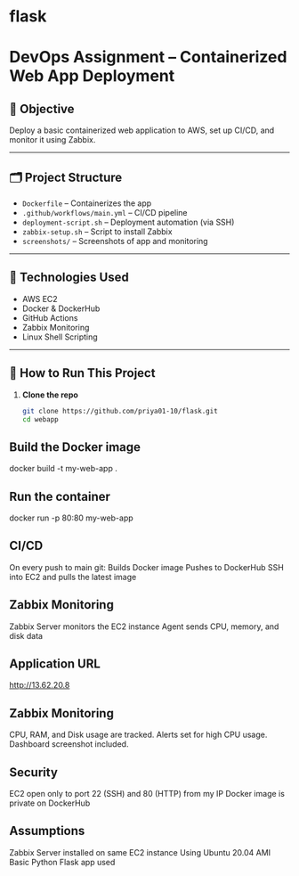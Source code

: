 # flask
# DevOps Assignment – Containerized Web App Deployment

## 🔧 Objective
Deploy a basic containerized web application to AWS, set up CI/CD, and monitor it using Zabbix.

---

## 🗂 Project Structure

- `Dockerfile` – Containerizes the app
- `.github/workflows/main.yml` – CI/CD pipeline
- `deployment-script.sh` – Deployment automation (via SSH)
- `zabbix-setup.sh` – Script to install Zabbix
- `screenshots/` – Screenshots of app and monitoring

---

## 📁 Technologies Used

- AWS EC2
- Docker & DockerHub
- GitHub Actions
- Zabbix Monitoring
- Linux Shell Scripting

---

## 🚀 How to Run This Project

1. **Clone the repo**
   ```bash
   git clone https://github.com/priya01-10/flask.git
   cd webapp

## Build the Docker image
docker build -t my-web-app .

## Run the container
docker run -p 80:80 my-web-app

## CI/CD
On every push to main git:
Builds Docker image
Pushes to DockerHub
SSH into EC2 and pulls the latest image

## Zabbix Monitoring
Zabbix Server monitors the EC2 instance
Agent sends CPU, memory, and disk data

## Application URL
http://13.62.20.8

## Zabbix Monitoring
CPU, RAM, and Disk usage are tracked.
Alerts set for high CPU usage.
Dashboard screenshot included.

## Security
EC2 open only to port 22 (SSH) and 80 (HTTP) from my IP
Docker image is private on DockerHub

## Assumptions
Zabbix Server installed on same EC2 instance
Using Ubuntu 20.04 AMI
Basic Python Flask app used




